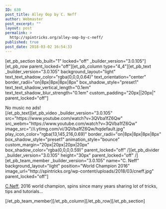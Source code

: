 ```yaml
---
ID: 630
post_title: Alley Oop by C. Neff
author: Webmaster
post_excerpt: ""
layout: post
permalink: >
  http://spintricks.org/alley-oop-by-c-neff/
published: true
post_date: 2018-03-02 16:54:33
---
```

[et_pb_section bb_built="1" locked="off" _builder_version="3.0.105"][et_pb_row parent_locked="off"][et_pb_column type="4_4"][et_pb_text _builder_version="3.0.105" background_layout="light" text_text_shadow_color="rgba(0,0,0,0.64)" text_orientation="center" border_radii="on|8px|8px|8px|8px" box_shadow_style="preset1" text_text_shadow_vertical_length="0.1em" text_text_shadow_blur_strength="0.1em" custom_padding="20px||20px|" parent_locked="off"]
<div id="meta" class="style-scope ytd-watch">
<div id="meta-contents" class="style-scope ytd-watch">
<div id="container" class="style-scope ytd-video-secondary-info-renderer">
<div id="content" class="style-scope ytd-expander">No music no ads!</div>
</div>
</div>
</div>
[/et_pb_text][et_pb_video _builder_version="3.0.105" src="https://www.youtube.com/watch?v=3QVba1fZ6Qw" src_webm="https://www.youtube.com/watch?v=3QVba1fZ6Qw" image_src="//i.ytimg.com/vi/3QVba1fZ6Qw/hqdefault.jpg" play_icon_color="rgba(13,145,216,0.69)" border_radii="on|8px|8px|8px|8px" box_shadow_style="preset1" animation_style="bounce" custom_margin="20px|20px|20px|20px" box_shadow_color="rgba(0,0,0,0.59)" parent_locked="off" /][et_pb_divider _builder_version="3.0.105" height="30px" parent_locked="off" /][et_pb_team_member _builder_version="3.0.105" name="C. Neff" background_layout="light" position="World Champion 2016" image_url="http://spintricks.org/wp-content/uploads/2018/03/cneff.jpg" parent_locked="off"]

<a href="/tag/C.Neff">C.Neff</a>, 2016 world champion, spins since many years sharing lot of tricks, tips and tutorials...

[/et_pb_team_member][/et_pb_column][/et_pb_row][/et_pb_section]